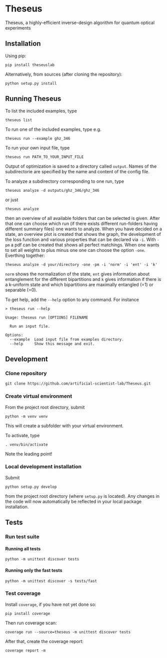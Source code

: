 # Theseus
Theseus, a highly-efficient inverse-design algorithm for quantum optical experiments

## Installation

Using pip:

```
pip install theseuslab
```

Alternatively, from sources (after cloning the repository):

```
python setup.py install
```

## Running Theseus

To list the included examples, type

```
theseus list
```

To run one of the included examples, type e.g.

```
theseus run --example ghz_346
```

To run your own input file, type

```
theseus run PATH_TO_YOUR_INPUT_FILE
```

Output of optimization is saved to a directory called `output`. Names of the subdirectorie are specified by the name
and content of the config file.

To analyze a subdirectory corresponding to one run, type

```
theseus analyze -d outputs/ghz_346/ghz_346 
```
or just 
```
theseus analyze  
```
then an overview of all available folders that can be selected is given.
After that one can choose which run (if there exists different run-folders having different
summary files) one wants to analyze. When you have decided on a state, an overview plot is created
that shows the graph, the development of the loss function and various properties 
that can be declared via ```-i```. With ```-pm``` a pdf can be created that shows all perfect matchings. 
When one wants to set all weights to plus minus one one can choose the option ```-one```.
Everthing together:
```
theseus analyze -d your/directory -one -pm -i 'norm' -i 'ent' -i 'k'  
```
```norm``` shows the normalization of the state, ```ent``` gives information about entanglement for 
the different bipartitions and ```k``` gives information if there is a k-uniform state and which
 bipartitions are maximally entangled (=1) or separable (=0).

To get help, add the `--help` option to any command. For instance

```
> theseus run --help

Usage: theseus run [OPTIONS] FILENAME

  Run an input file.

Options:
  --example  Load input file from examples directory.
  --help     Show this message and exit.
```

## Development

### Clone repository

```
git clone https://github.com/artificial-scientist-lab/Theseus.git
```

### Create virtual environment

From the project root directory, submit

```
python -m venv venv
```

This will create a subfolder with your virtual environment.

To activate, type

```
. venv/bin/activate
```

Note the leading point!

### Local development installation

Submit

```
python setup.py develop
```

from the project root directory (where `setup.py` is located).
Any changes in the code will now automatically be reflected
in your local package installation.


## Tests

### Run test suite

#### Running all tests

```
python -m unittest discover tests
```

#### Running only the fast tests

```
python -m unittest discover -s tests/fast
```

### Test coverage

Install `coverage`, if you have not yet done so:

```
pip install coverage
```

Then run coverage scan:

```
coverage run --source=theseus -m unittest discover tests 
```

After that, create the coverage report:

```
coverage report -m
```

